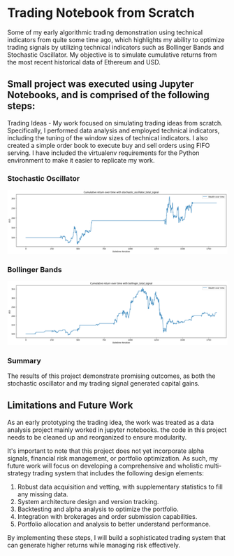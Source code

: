 # Trading Notebook from Scratch

Some of my early algorithmic trading demonstration using technical indicators from quite some time ago, which highlights my ability to optimize trading signals by utilizing technical indicators such as Bollinger Bands and Stochastic Oscillator. My objective is to simulate cumulative returns from the most recent historical data of Ethereum and USD.

## Small project was executed using Jupyter Notebooks, and is comprised of the following steps:

Trading Ideas - My work focused on simulating trading ideas from scratch. Specifically, I performed data analysis and employed technical indicators, including the tuning of the window sizes of technical indicators. I also created a simple order book to execute buy and sell orders using FIFO serving.
I have included the virtualenv requirements for the Python environment to make it easier to replicate my work.


### Stochastic Oscillator

![my image](https://github.com/ianlee3/trading-ideas/blob/main/Figures/1.png)

### Bollinger Bands

![my image](https://github.com/ianlee3/trading-ideas/blob/main/Figures/2.png)


### Summary
The results of this project demonstrate promising outcomes, as both the stochastic oscillator and my trading signal generated capital gains.

## Limitations and Future Work

As an early prototyping the trading idea, the work was treated as a data analysis project mainly worked in jupyter notebooks. the code in this project needs to be cleaned up and reorganized to ensure modularity.

It's important to note that this project does not yet incorporate alpha signals, financial risk management, or portfolio optimization. As such, my future work will focus on developing a comprehensive and wholistic multi-strategy trading system that includes the following design elements:
1. Robust data acquisition and vetting, with supplementary statistics to fill any missing data.
2. System architecture design and version tracking.
3. Backtesting and alpha analysis to optimize the portfolio.
4. Integration with brokerages and order submission capabilities.
5. Portfolio allocation and analysis to better understand performance.

By implementing these steps, I will build a sophisticated trading system that can generate higher returns while managing risk effectively.
